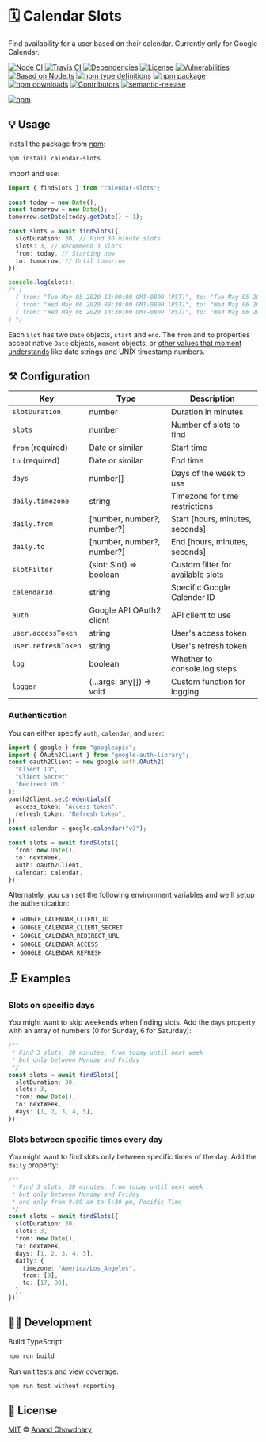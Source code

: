 # 🗓️ Calendar Slots

Find availability for a user based on their calendar. Currently only for Google Calendar.

[![Node CI](https://img.shields.io/github/workflow/status/AnandChowdhary/calendar-slots/Node%20CI?label=GitHub%20CI&logo=github)](https://github.com/AnandChowdhary/calendar-slots/actions)
[![Travis CI](https://img.shields.io/travis/AnandChowdhary/calendar-slots?label=Travis%20CI&logo=travis%20ci&logoColor=%23fff)](https://travis-ci.org/AnandChowdhary/calendar-slots)
[![Dependencies](https://img.shields.io/librariesio/release/npm/calendar-slots)](https://libraries.io/npm/calendar-slots)
[![License](https://img.shields.io/npm/l/calendar-slots)](https://github.com/AnandChowdhary/calendar-slots/blob/master/LICENSE)
[![Vulnerabilities](https://img.shields.io/snyk/vulnerabilities/npm/calendar-slots.svg)](https://snyk.io/test/npm/calendar-slots)
[![Based on Node.ts](https://img.shields.io/badge/based%20on-node.ts-brightgreen)](https://github.com/AnandChowdhary/node.ts)
[![npm type definitions](https://img.shields.io/npm/types/calendar-slots.svg)](https://unpkg.com/browse/calendar-slots/dist/index.d.ts)
[![npm package](https://img.shields.io/npm/v/calendar-slots.svg)](https://www.npmjs.com/package/calendar-slots)
[![npm downloads](https://img.shields.io/npm/dw/calendar-slots)](https://www.npmjs.com/package/calendar-slots)
[![Contributors](https://img.shields.io/github/contributors/AnandChowdhary/calendar-slots)](https://github.com/AnandChowdhary/calendar-slots/graphs/contributors)
[![semantic-release](https://img.shields.io/badge/%20%20%F0%9F%93%A6%F0%9F%9A%80-semantic--release-e10079.svg)](https://github.com/semantic-release/semantic-release)

[![npm](https://nodei.co/npm/calendar-slots.png)](https://www.npmjs.com/package/calendar-slots)

## 💡 Usage

Install the package from [npm](https://www.npmjs.com/package/calendar-slots):

```bash
npm install calendar-slots
```

Import and use:

```ts
import { findSlots } from "calendar-slots";

const today = new Date();
const tomorrow = new Date();
tomorrow.setDate(today.getDate() + 1);

const slots = await findSlots({
  slotDuration: 30, // Find 30 minute slots
  slots: 3, // Recommend 3 slots
  from: today, // Starting now
  to: tomorrow, // Until tomorrow
});

console.log(slots);
/* [
  { from: "Tue May 05 2020 12:00:00 GMT-0800 (PST)", to: "Tue May 05 2020 12:30:00 GMT-0800 (PST)" },
  { from: "Wed May 06 2020 09:30:00 GMT-0800 (PST)", to: "Wed May 06 2020 10:00:00 GMT-0800 (PST)" },
  { from: "Wed May 06 2020 14:30:00 GMT-0800 (PST)", to: "Wed May 06 2020 15:00:00 GMT-0800 (PST)" }
] */
```

Each `Slot` has two `Date` objects, `start` and `end`. The `from` and `to` properties accept native `Date` objects, `moment` objects, or [other values that moment understands](https://momentjs.com/docs/#/parsing/string) like date strings and UNIX timestamp numbers.

## ⚒️ Configuration

| Key                 | Type                       | Description                       |
| ------------------- | -------------------------- | --------------------------------- |
| `slotDuration`      | number                     | Duration in minutes               |
| `slots`             | number                     | Number of slots to find           |
| `from` (required)   | Date or similar            | Start time                        |
| `to` (required)     | Date or similar            | End time                          |
| `days`              | number[]                   | Days of the week to use           |
| `daily.timezone`    | string                     | Timezone for time restrictions    |
| `daily.from`        | [number, number?, number?] | Start [hours, minutes, seconds]   |
| `daily.to`          | [number, number?, number?] | End [hours, minutes, seconds]     |
| `slotFilter`        | (slot: Slot) => boolean    | Custom filter for available slots |
| `calendarId`        | string                     | Specific Google Calender ID       |
| `auth`              | Google API OAuth2 client   | API client to use                 |
| `user.accessToken`  | string                     | User's access token               |
| `user.refreshToken` | string                     | User's refresh token              |
| `log`               | boolean                    | Whether to console.log steps      |
| `logger`            | (...args: any[]) => void   | Custom function for logging       |

### Authentication

You can either specify `auth`, `calendar`, and `user`:

```ts
import { google } from "googleapis";
import { OAuth2Client } from "google-auth-library";
const oauth2Client = new google.auth.OAuth2(
  "Client ID",
  "Client Secret",
  "Redirect URL"
);
oauth2Client.setCredentials({
  access_token: "Access token",
  refresh_token: "Refresh token",
});
const calendar = google.calendar("v3");

const slots = await findSlots({
  from: new Date(),
  to: nextWeek,
  auth: oauth2Client,
  calendar: calendar,
});
```

Alternately, you can set the following environment variables and we'll setup the authentication:

- `GOOGLE_CALENDAR_CLIENT_ID`
- `GOOGLE_CALENDAR_CLIENT_SECRET`
- `GOOGLE_CALENDAR_REDIRECT_URL`
- `GOOGLE_CALENDAR_ACCESS`
- `GOOGLE_CALENDAR_REFRESH`

## 🗜️ Examples

### Slots on specific days

You might want to skip weekends when finding slots. Add the `days` property with an array of numbers (0 for Sunday, 6 for Saturday):

```ts
/**
 * Find 3 slots, 30 minutes, from today until next week
 * but only between Monday and Friday
 */
const slots = await findSlots({
  slotDuration: 30,
  slots: 3,
  from: new Date(),
  to: nextWeek,
  days: [1, 2, 3, 4, 5],
});
```

### Slots between specific times every day

You might want to find slots only between specific times of the day. Add the `daily` property:

```ts
/**
 * Find 3 slots, 30 minutes, from today until next week
 * but only between Monday and Friday
 * and only from 9:00 am to 5:30 pm, Pacific Time
 */
const slots = await findSlots({
  slotDuration: 30,
  slots: 3,
  from: new Date(),
  to: nextWeek,
  days: [1, 2, 3, 4, 5],
  daily: {
    timezone: "America/Los_Angeles",
    from: [9],
    to: [17, 30],
  },
});
```

## 👩‍💻 Development

Build TypeScript:

```bash
npm run build
```

Run unit tests and view coverage:

```bash
npm run test-without-reporting
```

## 📄 License

[MIT](./LICENSE) © [Anand Chowdhary](https://anandchowdhary.com)
